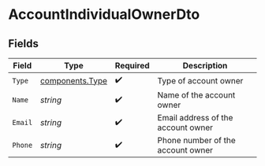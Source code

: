 # AccountIndividualOwnerDto


## Fields

| Field                                              | Type                                               | Required                                           | Description                                        |
| -------------------------------------------------- | -------------------------------------------------- | -------------------------------------------------- | -------------------------------------------------- |
| `Type`                                             | [components.Type](../../models/components/type.md) | :heavy_check_mark:                                 | Type of account owner                              |
| `Name`                                             | *string*                                           | :heavy_check_mark:                                 | Name of the account owner                          |
| `Email`                                            | *string*                                           | :heavy_check_mark:                                 | Email address of the account owner                 |
| `Phone`                                            | *string*                                           | :heavy_check_mark:                                 | Phone number of the account owner                  |